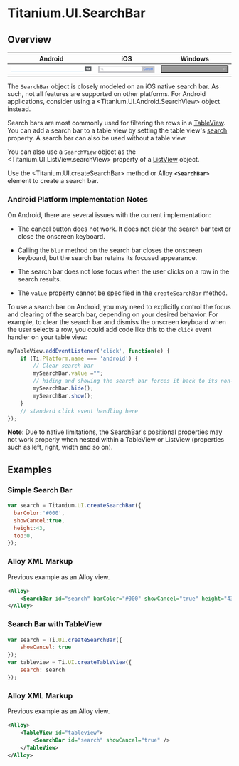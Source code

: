 # Titanium.UI.SearchBar

<TypeHeader/>

## Overview

| Android | iOS | Windows |
| ------- | --- | ------- |
| ![Android](./searchbar_android.png) | ![iOS](./searchbar_ios.png) | ![Windows](./searchbar_windows.png) |

The `SearchBar` object is closely modeled on an iOS native search bar.
As such, not all features are supported on other platforms. For Android applications,
consider using a <Titanium.UI.Android.SearchView> object instead.

Search bars are most commonly used for filtering the rows in a [TableView](Titanium.UI.TableView).
You can add a search bar to a table view by setting the table view's [search](Titanium.UI.TableView.search) property.
A search bar can also be used without a table view.

You can also use a `SearchView` object as the <Titanium.UI.ListView.searchView>
property of a [ListView](Titanium.UI.ListView) object.

Use the <Titanium.UI.createSearchBar> method or Alloy **`<SearchBar>`** element to create a search bar.

### Android Platform Implementation Notes

On Android, there are several issues with the current implementation:

* The cancel button does not work. It does not clear the search bar text or
  close the onscreen keyboard.

* Calling the `blur` method on the search bar closes the onscreen keyboard,
  but the search bar retains its focused appearance.

* The search bar does not lose focus when the user clicks on a row in the search
  results.

* The `value` property cannot be specified in the `createSearchBar` method.

To use a search bar on Android, you may need to explicitly control the focus and
clearing of the search bar, depending on your desired behavior. For example, to clear
the search bar and dismiss the onscreen keyboard when the user selects a row, you
could add code like this to the `click` event handler on your table view:

``` js
myTableView.addEventListener('click', function(e) {
    if (Ti.Platform.name === 'android') {
        // Clear search bar
        mySearchBar.value ="";
        // hiding and showing the search bar forces it back to its non-focused appearance.
        mySearchBar.hide();
        mySearchBar.show();
    }
    // standard click event handling here
});
```

**Note**: Due to native limitations, the SearchBar's positional properties may not work properly
when nested within a TableView or ListView (properties such as left, right, width and so on).

## Examples

### Simple Search Bar

``` js
var search = Titanium.UI.createSearchBar({
  barColor:'#000',
  showCancel:true,
  height:43,
  top:0,
});
```

### Alloy XML Markup

Previous example as an Alloy view.

``` xml
<Alloy>
    <SearchBar id="search" barColor="#000" showCancel="true" height="43" top="0" />
</Alloy>
```

### Search Bar with TableView

``` js
var search = Ti.UI.createSearchBar({
    showCancel: true
});
var tableview = Ti.UI.createTableView({
    search: search
});
```

### Alloy XML Markup

Previous example as an Alloy view.

``` xml
<Alloy>
    <TableView id="tableview">
        <SearchBar id="search" showCancel="true" />
    </TableView>
</Alloy>
```

<ApiDocs/>
